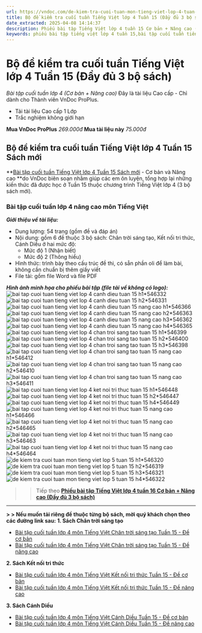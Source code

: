 ```yaml
---
url: https://vndoc.com/de-kiem-tra-cuoi-tuan-mon-tieng-viet-lop-4-tuan-15-154746
title: Bộ đề kiểm tra cuối tuần Tiếng Việt lớp 4 Tuần 15 (Đầy đủ 3 bộ sách) - Bài tập cuối tuần lớp 4 (Cơ bản + Nâng cao) - VnDoc.com
date_extracted: 2025-04-08 14:14:37
description: Phiếu bài tập Tiếng Việt lớp 4 tuần 15 Cơ bản + Nâng cao (Đầy đủ 3 bộ sách) được VnDoc sưu tầm, chọn lọc cho các em học sinh tham khảo, luyện tập.
keywords: phiếu bài tập tiếng việt lớp 4 tuần 15,bài tập cuối tuần tiếng việt lớp 4 tuần 15,Đề kiểm tra cuối tuần môn Tiếng Việt lớp 4 Tuần 15,Đề kiểm tra cuối tuần môn Tiếng Việt lớp 4,Bài tập cuối tuần môn Tiếng Việt lớp 4,ôn tập tiếng việt lớp 4,giải bài tập tiếng việt lớp 4,bài tập tiếng việt lớp 4,phiếu bài tập cuối tuần môn tiếng việt lớp 4
---
```


# Bộ đề kiểm tra cuối tuần Tiếng Việt lớp 4 Tuần 15 \(Đầy đủ 3 bộ sách\)
_Bài tập cuối tuần lớp 4 \(Cơ bản + Nâng cao\)_
Đây là tài liệu Cao cấp - Chỉ dành cho Thành viên VnDoc ProPlus.
  * Tải tài liệu Cao cấp 1 Lớp
  * Trắc nghiệm không giới hạn

**Mua VnDoc ProPlus** _269.000đ_ **Mua tài liệu này** _75.000đ_
## **Bộ đề kiểm tra cuối tuần Tiếng Việt lớp 4 Tuần 15 Sách mới**
**[Bài tập cuối tuần Tiếng Việt lớp 4 Tuần 15 Sách mới](<https://vndoc.com/de-kiem-tra-cuoi-tuan-mon-tieng-viet-lop-4-tuan-15-154746>) \- Cơ bản và Nâng cao **do VnDoc biên soạn nhằm giúp các em ôn luyện, tổng hợp lại những kiến thức đã được học ở Tuần 15 thuộc chương trình Tiếng Việt lớp 4 \(3 bộ sách mới\).
### **Bài tập cuối tuần lớp 4 nâng cao môn Tiếng Việt**
 _**Giới thiệu về tài liệu:**_
  * Dung lượng: 54 trang \(gồm đề và đáp án\)
  * Nội dung: gồm 6 đề thuộc 3 bộ sách: Chân trời sáng tạo, Kết nối tri thức, Cánh Diều ở hai mức độ:
    * Mức độ 1 \(Nhận biết\)
    * Mức độ 2 \(Thông hiểu\)
  * Hình thức: trình bày theo cấu trúc đề thi, có sẵn phần oli để làm bài, không cần chuẩn bị thêm giấy viết
  * File tải: gồm file Word và file PDF

 _**Hình ảnh minh họa cho phiếu bài tập \(file tải về không có logo\):**_
![bai tap cuoi tuan tieng viet lop 4 canh dieu tuan 15 h1*546332](https://i.vdoc.vn/data/image/2023/12/11/bai-tap-cuoi-tuan-tieng-viet-lop-4-canh-dieu-tuan-15-h1.jpg)![bai tap cuoi tuan tieng viet lop 4 canh dieu tuan 15 h2*546331](https://i.vdoc.vn/data/image/2023/12/11/bai-tap-cuoi-tuan-tieng-viet-lop-4-canh-dieu-tuan-15-h2.jpg)![bai tap cuoi tuan tieng viet lop 4 canh dieu tuan 15 nang cao h1*546366](https://i.vdoc.vn/data/image/2023/12/11/bai-tap-cuoi-tuan-tieng-viet-lop-4-canh-dieu-tuan-15-nang-cao-h1.jpg)![bai tap cuoi tuan tieng viet lop 4 canh dieu tuan 15 nang cao h2*546363](https://i.vdoc.vn/data/image/2023/12/11/bai-tap-cuoi-tuan-tieng-viet-lop-4-canh-dieu-tuan-15-nang-cao-h2.jpg)![bai tap cuoi tuan tieng viet lop 4 canh dieu tuan 15 nang cao h3*546362](https://i.vdoc.vn/data/image/2023/12/11/bai-tap-cuoi-tuan-tieng-viet-lop-4-canh-dieu-tuan-15-nang-cao-h3.jpg)![bai tap cuoi tuan tieng viet lop 4 canh dieu tuan 15 nang cao h4*546365](https://i.vdoc.vn/data/image/2023/12/11/bai-tap-cuoi-tuan-tieng-viet-lop-4-canh-dieu-tuan-15-nang-cao-h4.jpg)![bai tap cuoi tuan tieng viet lop 4 chan troi sang tao tuan 15 h1*546399](https://i.vdoc.vn/data/image/2023/12/11/bai-tap-cuoi-tuan-tieng-viet-lop-4-chan-troi-sang-tao-tuan-15-h1.jpg)![bai tap cuoi tuan tieng viet lop 4 chan troi sang tao tuan 15 h2*546400](https://i.vdoc.vn/data/image/2023/12/11/bai-tap-cuoi-tuan-tieng-viet-lop-4-chan-troi-sang-tao-tuan-15-h2.jpg)![bai tap cuoi tuan tieng viet lop 4 chan troi sang tao tuan 15 h3*546398](https://i.vdoc.vn/data/image/2023/12/11/bai-tap-cuoi-tuan-tieng-viet-lop-4-chan-troi-sang-tao-tuan-15-h3.jpg)![bai tap cuoi tuan tieng viet lop 4 chan troi sang tao tuan 15 nang cao h1*546412](https://i.vdoc.vn/data/image/2023/12/11/bai-tap-cuoi-tuan-tieng-viet-lop-4-chan-troi-sang-tao-tuan-15-nang-cao-h1.jpg)![bai tap cuoi tuan tieng viet lop 4 chan troi sang tao tuan 15 nang cao h2*546410](https://i.vdoc.vn/data/image/2023/12/11/bai-tap-cuoi-tuan-tieng-viet-lop-4-chan-troi-sang-tao-tuan-15-nang-cao-h2.jpg)![bai tap cuoi tuan tieng viet lop 4 chan troi sang tao tuan 15 nang cao h3*546411](https://i.vdoc.vn/data/image/2023/12/11/bai-tap-cuoi-tuan-tieng-viet-lop-4-chan-troi-sang-tao-tuan-15-nang-cao-h3.jpg)![bai tap cuoi tuan tieng viet lop 4 ket noi tri thuc tuan 15 h1*546448](https://i.vdoc.vn/data/image/2023/12/11/bai-tap-cuoi-tuan-tieng-viet-lop-4-ket-noi-tri-thuc-tuan-15-h1.jpg)![bai tap cuoi tuan tieng viet lop 4 ket noi tri thuc tuan 15 h2*546447](https://i.vdoc.vn/data/image/2023/12/11/bai-tap-cuoi-tuan-tieng-viet-lop-4-ket-noi-tri-thuc-tuan-15-h2.jpg)![bai tap cuoi tuan tieng viet lop 4 ket noi tri thuc tuan 15 h4*546449](https://i.vdoc.vn/data/image/2023/12/11/bai-tap-cuoi-tuan-tieng-viet-lop-4-ket-noi-tri-thuc-tuan-15-h4.jpg)![bai tap cuoi tuan tieng viet lop 4 ket noi tri thuc tuan 15 nang cao h1*546466](https://i.vdoc.vn/data/image/2023/12/11/bai-tap-cuoi-tuan-tieng-viet-lop-4-ket-noi-tri-thuc-tuan-15-nang-cao-h1.jpg)![bai tap cuoi tuan tieng viet lop 4 ket noi tri thuc tuan 15 nang cao h2*546465](https://i.vdoc.vn/data/image/2023/12/11/bai-tap-cuoi-tuan-tieng-viet-lop-4-ket-noi-tri-thuc-tuan-15-nang-cao-h2.jpg)![bai tap cuoi tuan tieng viet lop 4 ket noi tri thuc tuan 15 nang cao h3*546463](https://i.vdoc.vn/data/image/2023/12/11/bai-tap-cuoi-tuan-tieng-viet-lop-4-ket-noi-tri-thuc-tuan-15-nang-cao-h3.jpg)![bai tap cuoi tuan tieng viet lop 4 ket noi tri thuc tuan 15 nang cao h4*546464](https://i.vdoc.vn/data/image/2023/12/11/bai-tap-cuoi-tuan-tieng-viet-lop-4-ket-noi-tri-thuc-tuan-15-nang-cao-h4.jpg)![de kiem tra cuoi tuan mon tieng viet lop 5 tuan 15 h1*546320](https://i.vdoc.vn/data/image/2023/12/11/de-kiem-tra-cuoi-tuan-mon-tieng-viet-lop-5-tuan-15-h1.jpg)![de kiem tra cuoi tuan mon tieng viet lop 5 tuan 15 h2*546319](https://i.vdoc.vn/data/image/2023/12/11/de-kiem-tra-cuoi-tuan-mon-tieng-viet-lop-5-tuan-15-h2.jpg)![de kiem tra cuoi tuan mon tieng viet lop 5 tuan 15 h3*546321](https://i.vdoc.vn/data/image/2023/12/11/de-kiem-tra-cuoi-tuan-mon-tieng-viet-lop-5-tuan-15-h3.jpg)![de kiem tra cuoi tuan mon tieng viet lop 5 tuan 15 h4*546322](https://i.vdoc.vn/data/image/2023/12/11/de-kiem-tra-cuoi-tuan-mon-tieng-viet-lop-5-tuan-15-h4.jpg)
>> Tiếp theo **[Phiếu bài tập Tiếng Việt lớp 4 tuần 16 Cơ bản + Nâng cao \(Đầy đủ 3 bộ sách\)](<https://vndoc.com/de-kiem-tra-cuoi-tuan-mon-tieng-viet-lop-4-tuan-16-158787>)**  
---  
**> > Nếu muốn tải riêng đề thuộc từng bộ sách, mời quý khách chọn theo các đường link sau:**
**1\. Sách Chân trời sáng tạo**
  * [Bài tập cuối tuần lớp 4 môn Tiếng Việt Chân trời sáng tạo Tuần 15 - Đề cơ bản](<https://vndoc.com/bai-tap-cuoi-tuan-tieng-viet-lop-4-chan-troi-sang-tao-tuan-15-311293>)
  * [Bài tập cuối tuần lớp 4 môn Tiếng Việt Chân trời sáng tạo Tuần 15 - Đề nâng cao](<https://vndoc.com/bai-tap-cuoi-tuan-tieng-viet-lop-4-chan-troi-sang-tao-tuan-15-nang-cao-311295>)

**2\. Sách Kết nối tri thức**
  * [Bài tập cuối tuần lớp 4 môn Tiếng Việt Kết nối tri thức Tuần 15 - Đề cơ bản](<https://vndoc.com/bai-tap-cuoi-tuan-tieng-viet-lop-4-ket-noi-tri-thuc-tuan-15-311300>)
  * [Bài tập cuối tuần lớp 4 môn Tiếng Việt Kết nối tri thức Tuần 15 - Đề nâng cao](<https://vndoc.com/bai-tap-cuoi-tuan-tieng-viet-lop-4-ket-noi-tri-thuc-tuan-15-nang-cao-311301>)

**3\. Sách Cánh Diều**
  * [Bài tập cuối tuần lớp 4 môn Tiếng Việt Cánh Diều Tuần 15 - Đề cơ bản](<https://vndoc.com/bai-tap-cuoi-tuan-tieng-viet-lop-4-canh-dieu-tuan-15-311284>)
  * [Bài tập cuối tuần lớp 4 môn Tiếng Việt Cánh Diều Tuần 15 - Đề nâng cao](<https://vndoc.com/bai-tap-cuoi-tuan-tieng-viet-lop-4-canh-dieu-tuan-15-nang-cao-311286>)

